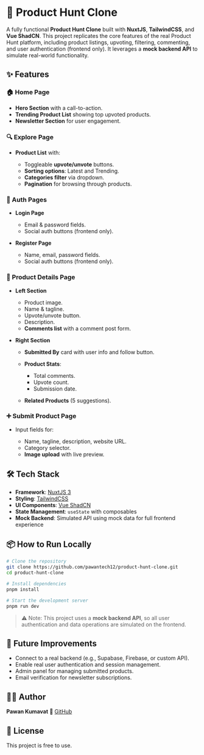 # 🚀 Product Hunt Clone

A fully functional **Product Hunt Clone** built with **NuxtJS**, **TailwindCSS**, and **Vue ShadCN**. This project replicates the core features of the real Product Hunt platform, including product listings, upvoting, filtering, commenting, and user authentication (frontend only). It leverages a **mock backend API** to simulate real-world functionality.

## ✨ Features

### 🏠 Home Page

- **Hero Section** with a call-to-action.
- **Trending Product List** showing top upvoted products.
- **Newsletter Section** for user engagement.

### 🔍 Explore Page

- **Product List** with:

  - Toggleable **upvote/unvote** buttons.
  - **Sorting options**: Latest and Trending.
  - **Categories filter** via dropdown.
  - **Pagination** for browsing through products.

### 🔐 Auth Pages

- **Login Page**

  - Email & password fields.
  - Social auth buttons (frontend only).

- **Register Page**

  - Name, email, password fields.
  - Social auth buttons (frontend only).

### 📄 Product Details Page

- **Left Section**

  - Product image.
  - Name & tagline.
  - Upvote/unvote button.
  - Description.
  - **Comments list** with a comment post form.

- **Right Section**

  - **Submitted By** card with user info and follow button.
  - **Product Stats**:

    - Total comments.
    - Upvote count.
    - Submission date.

  - **Related Products** (5 suggestions).

### ➕ Submit Product Page

- Input fields for:

  - Name, tagline, description, website URL.
  - Category selector.
  - **Image upload** with live preview.

## 🛠️ Tech Stack

- **Framework**: [NuxtJS 3](https://nuxt.com/)
- **Styling**: [TailwindCSS](https://tailwindcss.com/)
- **UI Components**: [Vue ShadCN](https://www.shadcn-vue.com/)
- **State Management**: `useState` with composables
- **Mock Backend**: Simulated API using mock data for full frontend experience

## 📦 How to Run Locally

```bash
# Clone the repository
git clone https://github.com/pawantech12/product-hunt-clone.git
cd product-hunt-clone

# Install dependencies
pnpm install

# Start the development server
pnpm run dev
```

> ⚠️ Note: This project uses a **mock backend API**, so all user authentication and data operations are simulated on the frontend.

## 📌 Future Improvements

- Connect to a real backend (e.g., Supabase, Firebase, or custom API).
- Enable real user authentication and session management.
- Admin panel for managing submitted products.
- Email verification for newsletter subscriptions.

## 🧑‍💻 Author

**Pawan Kumavat**
🔗 [GitHub](https://github.com/pawantech12)

## 📄 License

This project is free to use.

